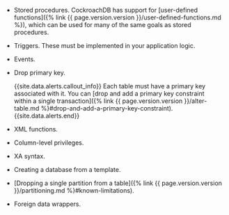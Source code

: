 - Stored procedures. CockroachDB has support for [user-defined functions]({% link {{ page.version.version }}/user-defined-functions.md %}), which can be used for many of the same goals as stored procedures.
- Triggers. These must be implemented in your application logic.
- Events.
- Drop primary key.

    {{site.data.alerts.callout_info}}
    Each table must have a primary key associated with it. You can [drop and add a primary key constraint within a single transaction]({% link {{ page.version.version }}/alter-table.md %}#drop-and-add-a-primary-key-constraint).
    {{site.data.alerts.end}}
- XML functions.
- Column-level privileges.
- XA syntax.
- Creating a database from a template.
- [Dropping a single partition from a table]({% link {{ page.version.version }}/partitioning.md %}#known-limitations).
- Foreign data wrappers.
